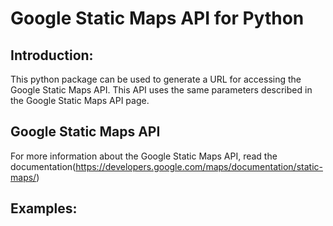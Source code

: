 # Google Static Maps API for Python
## Introduction:
This python package can be used to generate a URL for accessing the Google Static Maps API. This API uses the same parameters described in the Google Static Maps API page.

## Google Static Maps API
For more information about the Google Static Maps API, read the documentation(https://developers.google.com/maps/documentation/static-maps/)

## Examples:

